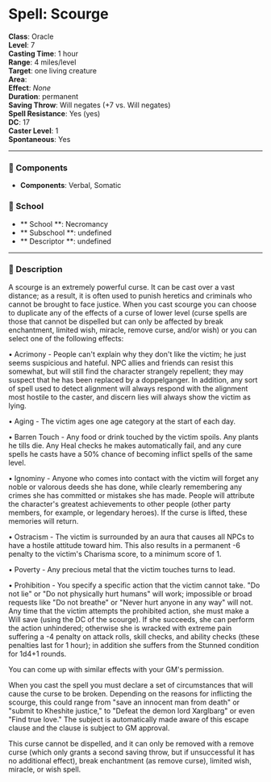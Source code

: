 
# Spell: Scourge
**Class**: Oracle  
**Level**: 7  
**Casting Time**: 1 hour  
**Range**: 4 miles/level  
**Target**: one living creature  
**Area**:   
**Effect**: _None_  
**Duration**: permanent  
**Saving Throw**: Will negates (+7 vs. Will negates)  
**Spell Resistance**: Yes (yes)  
**DC**: 17  
**Caster Level**: 1  
**Spontaneous**: Yes

---

### 🔮 Components
- **Components**: Verbal, Somatic

### 🏫 School
- ** School **: Necromancy
- ** Subschool **: undefined
- ** Descriptor **: undefined
---

### 📜 Description
A scourge is an extremely powerful curse. It can be cast over a vast distance; as a result, it is often used to punish heretics and criminals who cannot be brought to face justice. When you cast scourge you can choose to duplicate any of the effects of a curse of lower level (curse spells are those that cannot be dispelled but can only be affected by break enchantment, limited wish, miracle, remove curse, and/or wish) or you can select one of the following effects:

• Acrimony - People can't explain why they don't like the victim; he just seems suspicious and hateful. NPC allies and friends can resist this somewhat, but will still find the character strangely repellent; they may suspect that he has been replaced by a doppelganger. In addition, any sort of spell used to detect alignment will always respond with the alignment most hostile to the caster, and discern lies will always show the victim as lying.

• Aging - The victim ages one age category at the start of each day.

• Barren Touch - Any food or drink touched by the victim spoils. Any plants he tills die. Any Heal checks he makes automatically fail, and any cure spells he casts have a 50% chance of becoming inflict spells of the same level.

• Ignominy - Anyone who comes into contact with the victim will forget any noble or valorous deeds she has done, while clearly remembering any crimes she has committed or mistakes she has made. People will attribute the character's greatest achievements to other people (other party members, for example, or legendary heroes). If the curse is lifted, these memories will return.

• Ostracism - The victim is surrounded by an aura that causes all NPCs to have a hostile attitude toward him. This also results in a permanent -6 penalty to the victim's Charisma score, to a minimum score of 1.

• Poverty - Any precious metal that the victim touches turns to lead. 

• Prohibition - You specify a specific action that the victim cannot take. "Do not lie" or "Do not physically hurt humans" will work; impossible or broad requests like "Do not breathe" or "Never hurt anyone in any way" will not. Any time that the victim attempts the prohibited action, she must make a Will save (using the DC of the scourge). If she succeeds, she can perform the action unhindered; otherwise she is wracked with extreme pain suffering a -4 penalty on attack rolls, skill checks, and ability checks (these penalties last for 1 hour); in addition she suffers from the Stunned condition for 1d4+1 rounds.

You can come up with similar effects with your GM's permission. 

When you cast the spell you must declare a set of circumstances that will cause the curse to be broken. Depending on the reasons for inflicting the scourge, this could range from "save an innocent man from death" or "submit to Kheshite justice," to "Defeat the demon lord Xarglbarg" or even "Find true love." The subject is automatically made aware of this escape clause and the clause is subject to GM approval. 

This curse cannot be dispelled, and it can only be removed with a remove curse (which only grants a second saving throw, but if unsuccessful it has no additional effect), break enchantment (as remove curse), limited wish, miracle, or wish spell.
